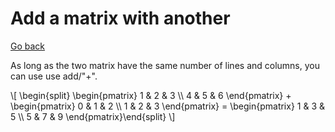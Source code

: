 # Add a matrix with another

[Go back](../index.md#basic-operations)

As long as the two matrix have the same number
of lines and columns, you can use use add/"+".

<div class="overflow-auto">
\[
\begin{split}        \begin{pmatrix}
1 & 2 & 3 \\
4 & 5 & 6
 \end{pmatrix}
 +
 \begin{pmatrix}
0 & 1 & 2 \\
1 & 2 & 3
 \end{pmatrix} = \begin{pmatrix}
1 & 3 & 5 \\
5 & 7 & 9
 \end{pmatrix}\end{split}
\]
</div>